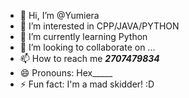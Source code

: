- 👋 Hi, I’m @Yumiera
- 👀 I’m interested in CPP/JAVA/PYTHON
- 🌱 I’m currently learning Python
- 💞️ I’m looking to collaborate on ...
- 📫 How to reach me ___2707479834___
- 😄 Pronouns: Hex_____
- ⚡ Fun fact: I'm a mad skidder! :D

<!---
Yumiera/Yumiera is a ✨ special ✨ repository because its `README.md` (this file) appears on your GitHub profile.
You can click the Preview link to take a look at your changes.
--->
